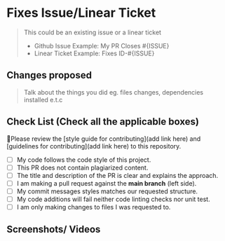 # Fixes Issue/Linear Ticket

> This could be an existing issue or a linear ticket
>
> - Github Issue Example: My PR Closes #{ISSUE}
> - Linear Ticket Example: Fixes ID-#{ISSUE}

## Changes proposed

> Talk about the things you did eg. files changes, dependencies installed e.t.c

## Check List (Check all the applicable boxes)

:rotating_light:Please review the [style guide for contributing](add link here) and [guidelines for contributing](add link here) to this repository.

- [ ] My code follows the code style of this project.
- [ ] This PR does not contain plagiarized content.
- [ ] The title and description of the PR is clear and explains the approach.
- [ ] I am making a pull request against the **main branch** (left side).
- [ ] My commit messages styles matches our requested structure.
- [ ] My code additions will fail neither code linting checks nor unit test.
- [ ] I am only making changes to files I was requested to.

## Screenshots/ Videos

<!-- If the changes are static page changes or UI changes add screenshots -->
<!-- If the changes involve implementing a functionality or working with apis, include a video
detailing how to implement the functionality and the request to the api and responses from the api endpoint-->
<!-- Add all the screenshots/videos which support your changes i.e before your change and after your change -->
